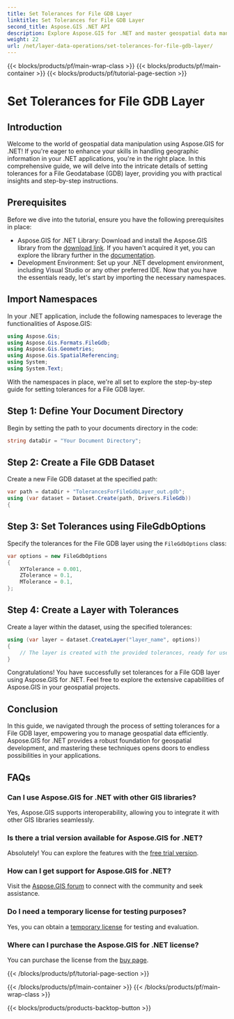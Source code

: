 ```yaml
---
title: Set Tolerances for File GDB Layer
linktitle: Set Tolerances for File GDB Layer
second_title: Aspose.GIS .NET API
description: Explore Aspose.GIS for .NET and master geospatial data manipulation. Set tolerances effortlessly with step-by-step guidance. Enhance your .NET applications.
weight: 22
url: /net/layer-data-operations/set-tolerances-for-file-gdb-layer/
---
```


{{< blocks/products/pf/main-wrap-class >}}
{{< blocks/products/pf/main-container >}}
{{< blocks/products/pf/tutorial-page-section >}}

# Set Tolerances for File GDB Layer

## Introduction
Welcome to the world of geospatial data manipulation using Aspose.GIS for .NET! If you're eager to enhance your skills in handling geographic information in your .NET applications, you're in the right place. In this comprehensive guide, we will delve into the intricate details of setting tolerances for a File Geodatabase (GDB) layer, providing you with practical insights and step-by-step instructions.
## Prerequisites
Before we dive into the tutorial, ensure you have the following prerequisites in place:
- Aspose.GIS for .NET Library: Download and install the Aspose.GIS library from the [download link](https://releases.aspose.com/gis/net/). If you haven't acquired it yet, you can explore the library further in the [documentation](https://reference.aspose.com/gis/net/).
- Development Environment: Set up your .NET development environment, including Visual Studio or any other preferred IDE.
Now that you have the essentials ready, let's start by importing the necessary namespaces.
## Import Namespaces
In your .NET application, include the following namespaces to leverage the functionalities of Aspose.GIS:
```csharp
using Aspose.Gis;
using Aspose.Gis.Formats.FileGdb;
using Aspose.Gis.Geometries;
using Aspose.Gis.SpatialReferencing;
using System;
using System.Text;
```
With the namespaces in place, we're all set to explore the step-by-step guide for setting tolerances for a File GDB layer.
## Step 1: Define Your Document Directory
Begin by setting the path to your documents directory in the code:
```csharp
string dataDir = "Your Document Directory";
```
## Step 2: Create a File GDB Dataset
Create a new File GDB dataset at the specified path:
```csharp
var path = dataDir + "TolerancesForFileGdbLayer_out.gdb";
using (var dataset = Dataset.Create(path, Drivers.FileGdb))
{
```
## Step 3: Set Tolerances using FileGdbOptions
Specify the tolerances for the File GDB layer using the `FileGdbOptions` class:
```csharp
var options = new FileGdbOptions
{
    XYTolerance = 0.001,
    ZTolerance = 0.1,
    MTolerance = 0.1,
};
```
## Step 4: Create a Layer with Tolerances
Create a layer within the dataset, using the specified tolerances:
```csharp
using (var layer = dataset.CreateLayer("layer_name", options))
{
    // The layer is created with the provided tolerances, ready for use in ArcGIS features/tools.
}
```
Congratulations! You have successfully set tolerances for a File GDB layer using Aspose.GIS for .NET. Feel free to explore the extensive capabilities of Aspose.GIS in your geospatial projects.
## Conclusion
In this guide, we navigated through the process of setting tolerances for a File GDB layer, empowering you to manage geospatial data efficiently. Aspose.GIS for .NET provides a robust foundation for geospatial development, and mastering these techniques opens doors to endless possibilities in your applications.
## FAQs
### Can I use Aspose.GIS for .NET with other GIS libraries?
Yes, Aspose.GIS supports interoperability, allowing you to integrate it with other GIS libraries seamlessly.
### Is there a trial version available for Aspose.GIS for .NET?
Absolutely! You can explore the features with the [free trial version](https://releases.aspose.com/).
### How can I get support for Aspose.GIS for .NET?
Visit the [Aspose.GIS forum](https://forum.aspose.com/c/gis/33) to connect with the community and seek assistance.
### Do I need a temporary license for testing purposes?
Yes, you can obtain a [temporary license](https://purchase.aspose.com/temporary-license/) for testing and evaluation.
### Where can I purchase the Aspose.GIS for .NET license?
You can purchase the license from the [buy page](https://purchase.aspose.com/buy).

{{< /blocks/products/pf/tutorial-page-section >}}

{{< /blocks/products/pf/main-container >}}
{{< /blocks/products/pf/main-wrap-class >}}

{{< blocks/products/products-backtop-button >}}
